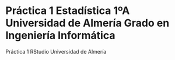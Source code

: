 # Práctica 1 Estadística 1ºA Universidad de Almería Grado en Ingeniería Informática
Práctica 1 RStudio Universidad de Almería
